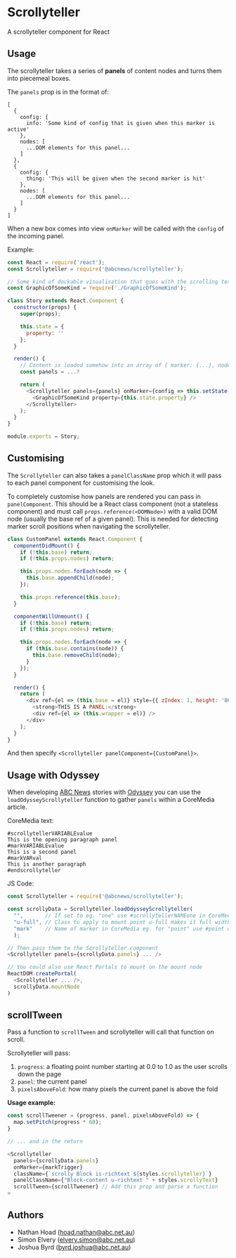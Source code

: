 # Scrollyteller

A scrollyteller component for React

## Usage

The scrollyteller takes a series of **panels** of content nodes and turns them into piecemeal boxes.

The `panels` prop is in the format of:

    [
      {
        config: {
          info: 'Some kind of config that is given when this marker is active'
        },
        nodes: [
          ...DOM elements for this panel...
        ]
      },
      {
        config: {
          thing: 'This will be given when the second marker is hit'
        },
        nodes: [
          ...DOM elements for this panel...
        ]
      }
    ]

When a new box comes into view `onMarker` will be called with the `config` of the incoming panel.

Example:

```javascript
const React = require('react');
const Scrollyteller = require('@abcnews/scrollyteller');

// Some kind of dockable visualisation that goes with the scrolling text
const GraphicOfSomeKind = require('./GraphicOfSomeKind');

class Story extends React.Component {
  constructor(props) {
    super(props);

    this.state = {
      property: ''
    };
  }

  render() {
    // Content is loaded somehow into an array of { marker: {...}, nodes: [...DOMNodes] }
    const panels = ...?

    return (
      <Scrollyteller panels={panels} onMarker={config => this.setState(state => ({ property: config.thing }))}>
        <GraphicOfSomeKind property={this.state.property} />
      </Scrollyteller>
    );
  }
}

module.exports = Story;
```

## Customising

The `Scrollyteller` can also takes a `panelClassName` prop which it will pass to each panel component for customising the look.

To completely customise how panels are rendered you can pass in `panelComponent`. This should be a React class component (not a stateless component) and must call `props.reference(<DOMNode>)` with a valid DOM node (usually the base ref of a given panel). This is needed for detecting marker scroll positions when navigating the scrollyteller.

```js
class CustomPanel extends React.Component {
  componentDidMount() {
    if (!this.base) return;
    if (!this.props.nodes) return;

    this.props.nodes.forEach(node => {
      this.base.appendChild(node);
    });

    this.props.reference(this.base);
  }

  componentWillUnmount() {
    if (!this.base) return;
    if (!this.props.nodes) return;

    this.props.nodes.forEach(node => {
      if (this.base.contains(node)) {
        this.base.removeChild(node);
      }
    });
  }

  render() {
    return (
      <div ref={el => (this.base = el)} style={{ zIndex: 1, height: '80vh', fontSize: '40px' }}>
        <strong>THIS IS A PANEL:</strong>
        <div ref={el => (this.wrapper = el)} />
      </div>
    );
  }
}
```

And then specify `<Scrollyteller panelComponent={CustomPanel}>`.

## Usage with Odyssey

When developing [ABC News](https://www.abc.net.au) stories with [Odyssey](https://github.com/abcnews/odyssey) you can use the `loadOdysseyScrollyteller` function to gather `panels` within a CoreMedia article.

CoreMedia text:

```
#scrollytellerVARIABLEvalue
This is the opening paragraph panel
#markVARIABLEvalue
This is a second panel
#markVARval
This is another paragraph
#endscrollyteller
```

JS Code:

```javascript
const Scrollyteller = require('@abcnews/scrollyteller');

const scrollyData = Scrollyteller.loadOdysseyScrollyteller(
  "",       // If set to eg. "one" use #scrollytellerNAMEone in CoreMedia
  "u-full", // Class to apply to mount point u-full makes it full width in Odyssey
  "mark"    // Name of marker in CoreMedia eg. for "point" use #point default: #mark
  );

// Then pass them to the Scrollyteller component
<Scrollyteller panels={scrollyData.panels} ... />

// You could also use React Portals to mount on the mount node
ReactDOM.createPortal(
  <Scrollyteller ... />,
  scrollyData.mountNode
)
```

## scrollTween

Pass a function to `scrollTween` and scrollyteller will call that function on scroll.

Scrollyteller will pass:

1. `progress`: a floating point number starting at 0.0 to 1.0 as the user scrolls down the page
2. `panel`: the current panel
3. `pixelsAboveFold`: how many pixels the current panel is above the fold

**Usage example:**

```javascript
const scrollTweener = (progress, panel, pixelsAboveFold) => {
  map.setPitch(progress * 60);
}

// ... and in the return

<Scrollyteller
  panels={scrollyData.panels}
  onMarker={markTrigger}
  className={`scrolly Block is-richtext ${styles.scrollyteller}`}
  panelClassName={"Block-content u-richtext " + styles.scrollyText}
  scrollTween={scrollTweener} // Add this prop and parse a function
>
```

## Authors

- Nathan Hoad ([hoad.nathan@abc.net.au](mailto:hoad.nathan@abc.net.au))
- Simon Elvery ([elvery.simon@abc.net.au](mailto:elvery.simon@abc.net.au))
- Joshua Byrd ([byrd.joshua@abc.net.au](mailto:byrd.joshua@abc.net.au))
